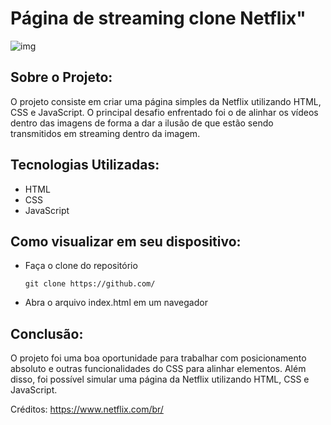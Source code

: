﻿# Página de streaming clone Netflix"
![img](https://github.com/joaorezend3/Pagina-de-streaming-clone-Netflix/blob/master/Page-Netflix.gif)
## Sobre o Projeto:

O projeto consiste em criar uma página simples da Netflix utilizando HTML, CSS e JavaScript.
O principal desafio enfrentado foi o de alinhar os vídeos dentro das imagens de forma a dar a ilusão de que estão sendo transmitidos em streaming dentro da imagem.

## Tecnologias Utilizadas:

- HTML
- CSS
- JavaScript

 
## Como visualizar em seu dispositivo:

- Faça o clone do repositório

  `git clone https://github.com/` 

- Abra o arquivo index.html em um navegador

## Conclusão:

O projeto foi uma boa oportunidade para trabalhar com posicionamento absoluto e outras funcionalidades do CSS para alinhar elementos. Além disso, foi possível simular uma página da Netflix utilizando HTML, CSS e JavaScript.


Créditos: https://www.netflix.com/br/
